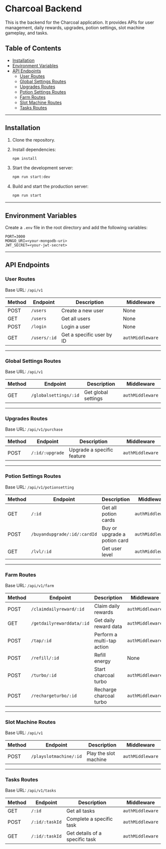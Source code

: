# Charcoal Backend

This is the backend for the Charcoal application. It provides APIs for user management, daily rewards, upgrades, potion settings, slot machine gameplay, and tasks.

## Table of Contents

- [Installation](#installation)
- [Environment Variables](#environment-variables)
- [API Endpoints](#api-endpoints)
  - [User Routes](#user-routes)
  - [Global Settings Routes](#global-settings-routes)
  - [Upgrades Routes](#upgrades-routes)
  - [Potion Settings Routes](#potion-settings-routes)
  - [Farm Routes](#farm-routes)
  - [Slot Machine Routes](#slot-machine-routes)
  - [Tasks Routes](#tasks-routes)

---

## Installation

1. Clone the repository.
2. Install dependencies:

   ```bash
   npm install
   ```

3. Start the development server:

   ```bash
   npm run start:dev
   ```

4. Build and start the production server:

   ```bash
   npm run start
   ```

---

## Environment Variables

Create a `.env` file in the root directory and add the following variables:

```env
PORT=3000
MONGO_URI=<your-mongodb-uri>
JWT_SECRET=<your-jwt-secret>
```

---

## API Endpoints

### User Routes

Base URL: `/api/v1`

| Method | Endpoint     | Description               | Middleware       |
| ------ | ------------ | ------------------------- | ---------------- |
| POST   | `/users`     | Create a new user         | None             |
| GET    | `/users`     | Get all users             | None             |
| POST   | `/login`     | Login a user              | None             |
| GET    | `/users/:id` | Get a specific user by ID | `authMiddleware` |

---

### Global Settings Routes

Base URL: `/api/v1`

| Method | Endpoint              | Description         | Middleware       |
| ------ | --------------------- | ------------------- | ---------------- |
| GET    | `/globalsettings/:id` | Get global settings | `authMiddleware` |

---

### Upgrades Routes

Base URL: `/api/v1/purchase`

| Method | Endpoint        | Description                | Middleware       |
| ------ | --------------- | -------------------------- | ---------------- |
| POST   | `/:id/:upgrade` | Upgrade a specific feature | `authMiddleware` |

---

### Potion Settings Routes

Base URL: `/api/v1/potionsetting`

| Method | Endpoint                     | Description                  | Middleware       |
| ------ | ---------------------------- | ---------------------------- | ---------------- |
| GET    | `/:id`                       | Get all potion cards         | `authMiddleware` |
| POST   | `/buyandupgrade/:id/:cardId` | Buy or upgrade a potion card | `authMiddleware` |
| GET    | `/lvl/:id`                   | Get user level               | `authMiddleware` |

---

### Farm Routes

Base URL: `/api/v1/farm`

| Method | Endpoint                  | Description                | Middleware       |
| ------ | ------------------------- | -------------------------- | ---------------- |
| POST   | `/claimdailyreward/:id`   | Claim daily rewards        | `authMiddleware` |
| GET    | `/getdailyrewarddata/:id` | Get daily reward data      | `authMiddleware` |
| POST   | `/tap/:id`                | Perform a multi-tap action | `authMiddleware` |
| POST   | `/refill/:id`             | Refill energy              | None             |
| POST   | `/turbo/:id`              | Start charcoal turbo       | `authMiddleware` |
| POST   | `/rechargeturbo/:id`      | Recharge charcoal turbo    | `authMiddleware` |

---

### Slot Machine Routes

Base URL: `/api/v1`

| Method | Endpoint               | Description           | Middleware       |
| ------ | ---------------------- | --------------------- | ---------------- |
| POST   | `/playslotmachine/:id` | Play the slot machine | `authMiddleware` |

---

### Tasks Routes

Base URL: `/api/v1/tasks`

| Method | Endpoint       | Description                    | Middleware       |
| ------ | -------------- | ------------------------------ | ---------------- |
| GET    | `/:id`         | Get all tasks                  | `authMiddleware` |
| POST   | `/:id/:taskId` | Complete a specific task       | `authMiddleware` |
| GET    | `/:id/:taskId` | Get details of a specific task | `authMiddleware` |
